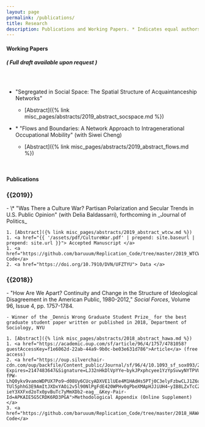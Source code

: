 ```yaml
---
layout: page
permalink: /publications/
title: Research
description: Publications and Working Papers. * Indicates equal authorship.
---
```


<h4> <strong>Working Papers</strong> </h4> 
<h5 class="note">( Full draft available upon request )</h5>

<h3 class="year"> &nbsp; </h3>

- "Segregated in Social Space: The Spatial Structure of Acquaintanceship Networks"

    - [Abstract]({% link misc_pages/abstracts/2019_abstract_socspace.md %})

- \* "Flows and Boundaries:  A Network Approach to Intragenerational Occupational Mobility" (with Siwei Cheng)

    - [Abstract]({% link misc_pages/abstracts/2019_abstract_flows.md %})


&nbsp;
&nbsp;
&nbsp;

<h4> <strong>Publications</strong> </h4> 

<h3 class="year">{{2019}}</h3>
- \* "Was There a Culture War? Partisan Polarization and Secular Trends in U.S. Public Opinion" (with Delia Baldassarri), forthcoming in _Journal of Politics_

    1. [Abstract]({% link misc_pages/abstracts/2019_abstract_wtcw.md %})
    1. <a href="{{ '/assets/pdf/CultureWar.pdf' | prepend: site.baseurl | prepend: site.url }}"> Accepted Manuscript </a>
    1. <a href="https://github.com/baruuum/Replication_Code/tree/master/2019_WTCW">Replication Code</a>
    2. <a href="https://doi.org/10.7910/DVN/UFZTYU"> Data </a>

<h3 class="year">{{2018}}</h3>
- "How Are We Apart? Continuity and Change in the Structure of Ideological Disagreement in the American Public, 1980-2012," <em>Social Forces</em>, Volume 96, Issue 4, pp. 1757-1784.

    - Winner of the _Dennis Wrong Graduate Student Prize_ for the best graduate student paper written or published in 2018, Department of Sociology, NYU
    
    1. [Abstract]({% link misc_pages/abstracts/2018_abstract_hawa.md %})
    1. <a href="https://academic.oup.com/sf/article/96/4/1757/4781058?guestAccessKey=f1e6062d-22ab-44a9-9b0c-be03e631d786">Article</a> (free access)
    2. <a href="https://oup.silverchair-cdn.com/oup/backfile/Content_public/Journal/sf/96/4/10.1093_sf_sox093/2/onlineappendix.pdf?Expires=2147483647&Signature=LJ32nHkDlVpYYe~bykJPxphcyee1YzYpSvwyNYTPVUQpvuEDmhOjbXxwAc2VC1muK~XEaHUsiwpBwNhJBYOPrPmkUHK0K~S9ilipY70-fPW-LhQ0ykv9vamoWDPUX7Po9~d08Uy6CUcyADXVE1lUEe4M1HAdHs5PTj0C3elyFzbwCLJ1Z6uHCBt4Ug4z-TUl5phhG3E9AmItJXDxYAOi2v5l90NlPgFdE420WPHv0gPbeXMApHJJiUH4~yIB8LZxTcCZfSAEo97uSvEFuHGqeCO0ZmZygdg45qyq7GRs9zas7Bj9jK1Xw-ieY3XXFxd2oTx0pvBuTc7yMmXDb2-eag__&Key-Pair-Id=APKAIE5G5CRDK6RD3PGA">Methodological Appendix (Online Supplement)</a>
    3. <a href="https://github.com/baruuum/Replication_Code/tree/master/2018_HAWA">Replication Code</a>

